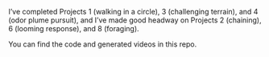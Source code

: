 I’ve completed Projects 1 (walking in a circle), 3 (challenging terrain), and 4 (odor plume pursuit), and I’ve made good headway on Projects 2 (chaining), 6 (looming response), and 8 (foraging).

You can find the code and generated videos in this repo.


